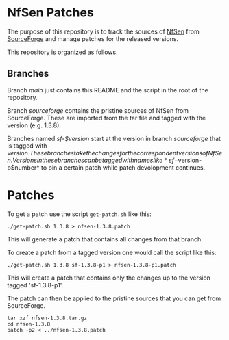 # NfSen Patches

The purpose of this repository
is to track the sources of [NfSen](http://nfsen.sourceforge.net/) from [SourceForge](https://sourceforge.net/projects/nfsen/) 
and manage patches for the released versions.

This repository is organized as follows.

## Branches

Branch *main* just contains this README and the script in the root of the repository.

Branch *sourceforge* contains the pristine sources of NfSen from SourceForge.
These are imported from the tar file and tagged with the version (e.g. 1.3.8).

Branches named *sf-$version* start at the version in branch *sourceforge* that is tagged with $version.
These branches take the changes for the correspondent versions of NfSen.
Versions in these branches can be tagged with names like *sf-$version-p$number* to pin a certain patch while patch devolopment continues.

# Patches

To get a patch use the script `get-patch.sh` like this:

    ./get-patch.sh 1.3.8 > nfsen-1.3.8.patch

This will generate a patch that contains all changes from that branch.

To create a patch from a tagged version one would call the script like this:

    ./get-patch.sh 1.3.8 sf-1.3.8-p1 > nfsen-1.3.8-p1.patch

This will create a patch that contains only the changes up to the version tagged 'sf-1.3.8-p1'.

The patch can then be applied to the pristine sources that you can get from SourceForge.

    tar xzf nfsen-1.3.8.tar.gz
    cd nfsen-1.3.8
    patch -p2 < ../nfsen-1.3.8.patch

